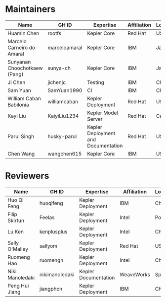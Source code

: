 # Maintainers
| Name | GH ID | Expertise | Affiliation | Location |
|---|---|---|---|---|
| Huamin Chen | rootfs | Kepler Core | Red Hat | USA |
| Marcelo Carneiro do Amaral | marceloamaral | Kepler Core | IBM | Japan |
| Sunyanan Choochotkaew (Pang) | sunya-ch | Kepler Core | IBM | Japan |
| Ji Chen | jichenjc | Testing | IBM | China |
| Sam Yuan | SamYuan1990 | CI | IBM | China |
| William Caban Babilonia | williamcaban | Kepler Deployment | Red Hat | USA |
| Kayi Liu | KaiyiLiu1234 | Kepler Model Server | Red Hat | Canada |
| Parul Singh | husky-parul  | Kepler Deployment and Documentation | Red Hat | USA |
| Chen Wang | wangchen615 | Kepler Core | IBM | USA |

# Reviewers
| Name | GH ID | Expertise | Affiliation | Location |
|---|---|---|---|---|
| Huo Qi Feng | huoqifeng | Kepler Deployment | IBM | China |
| Filip Skirtun | Feelas | Kepler Deployment | Intel | Poland |
| Lu Ken | kenplusplus | Kepler Deployment | Intel | China |
| Sally O'Malley | sallyom | Kepler Deployment | Red Hat | USA |
| Ruomeng Hao | ruomengh | Kepler Deployment | Intel | China |
| Niki Manoledaki | nikimanoledaki | Kepler Documentation | WeaveWorks | Spain |
| Peng Hui Jiang | jiangphcn | Kepler Deployment | IBM | China |
